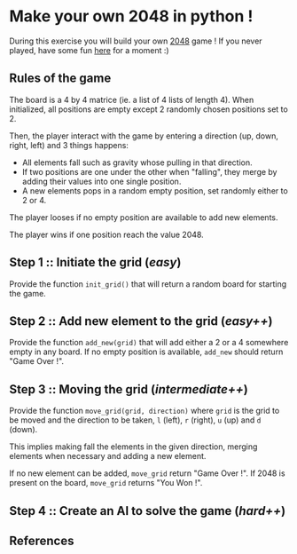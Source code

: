 # Make your own 2048 in python !

During this exercise you will build your own [2048](https://gabrielecirulli.github.io/2048/) game ! If you never played, have some fun [here](https://gabrielecirulli.github.io/2048/) for a moment :)

## Rules of the game

The board is a 4 by 4 matrice (ie. a list of 4 lists of length 4). When initialized, all positions are empty except 2 randomly chosen positions set to 2.

Then, the player interact with the game by entering a direction (up, down, right, left) and 3 things happens:
- All elements fall such as gravity whose pulling in that direction.
- If two positions are one under the other when "falling", they merge by adding their values into one single position.
- A new elements pops in a random empty position, set randomly either to 2 or 4.

The player looses if no empty position are available to add new elements.

The player wins if one position reach the value 2048.

## Step 1 :: Initiate the grid (*easy*)

Provide the function `init_grid()` that will return a random board for starting the game.


## Step 2 :: Add new element to the grid (*easy++*)

Provide the function `add_new(grid)` that will add either a 2 or a 4 somewhere empty in any board. If no empty position is available, `add_new` should return "Game Over !".

## Step 3 :: Moving the grid (*intermediate++*)

Provide the function `move_grid(grid, direction)` where `grid` is the grid to be moved and the direction to be taken, `l` (left), `r` (right), `u` (up) and `d` (down).

This implies making fall the elements in the given direction, merging elements when necessary and adding a new element.

If no new element can be added, `move_grid` return "Game Over !". If 2048 is present on the board, `move_grid` returns "You Won !".

## Step 4 :: Create an AI to solve the game (*hard++*)



## References
